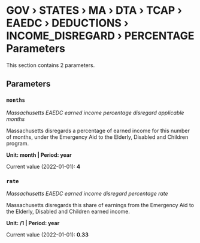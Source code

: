 # GOV › STATES › MA › DTA › TCAP › EAEDC › DEDUCTIONS › INCOME_DISREGARD › PERCENTAGE Parameters

This section contains 2 parameters.

## Parameters

### `months`
*Massachusetts EAEDC earned income percentage disregard applicable months*

Massachusetts disregards a percentage of earned income for this number of months, under the Emergency Aid to the Elderly, Disabled and Children program.

**Unit: month | Period: year**

Current value (2022-01-01): **4**


### `rate`
*Massachusetts EAEDC earned income disregard percentage rate*

Massachusetts disregards this share of earnings from the Emergency Aid to the Elderly, Disabled and Children earned income.

**Unit: /1 | Period: year**

Current value (2022-01-01): **0.33**

